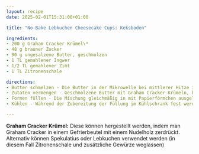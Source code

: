 ```yaml
---
layout: recipe
date: 2025-02-01T15:31:00+01:00

title: "No-Bake Lebkuchen Cheesecake Cups: Keksboden"

ingredients:
- 200 g Graham Cracker Krümel\*
- 48 g brauner Zucker
- 90 g ungesalzene Butter, geschmolzen
- 1 TL gemahlener Ingwer
- 1/2 TL gemahlener Zimt
- 1 TL Zitronenschale

directions:
- Butter schmelzen - Die Butter in der Mikrowelle bei mittlerer Hitze in 15-Sekunden-Intervallen schmelzen lassen.
- Zutaten vermengen - Geschmolzene Butter mit Graham Cracker Krümeln, braunem Zucker, gemahlenem Ingwer, Zimt und Zitronenschale gründlich mischen, bis alles gut vermengt ist.
- Formen füllen - Die Mischung gleichmäßig in mit Papierförmchen ausgelegte Muffinblechmulden verteilen, etwa bis zur Hälfte füllen. Fest andrücken, um einen stabilen Boden zu erhalten.
- Kühlen - Während der Zubereitung der Füllung im Kühlschrank fest werden lassen.

---
```

 
**Graham Cracker Krümel:** Diese können hergestellt werden, indem man Graham Cracker in einem Gefrierbeutel mit einem Nudelholz zerdrückt. Alternativ können Spekulatius oder Lebkuchen verwendet werden (in diesem Fall Zitronenschale und zusätzliche Gewürze weglassen)
